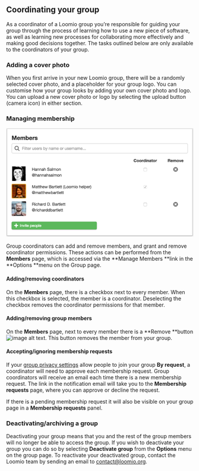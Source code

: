 ## Coordinating your group

As a coordinator of a Loomio group you’re responsible for guiding your group through the process of learning how to use a new piece of software, as well as learning new processes for collaborating more effectively and making good decisions together. The tasks outlined below are only available to the coordinators of your group.

### Adding a cover photo

When you first arrive in your new Loomio group, there will be a randomly selected cover photo, and a placeholder for your group logo. You can customise how your group looks by adding your own cover photo and logo. You can upload a new cover photo or logo by selecting the upload button (camera icon) in either section. 

### Managing membership

<img class="screenshot" alt="Managing membership page" src="members page.png" />

Group coordinators can add and remove members, and grant and remove coordinator permissions. These actions can be performed from the **Members** page, which is accessed via the **Manage Members **link in the **Options **menu on the Group page.

#### Adding/removing coordinators

On the **Members** page, there is a checkbox next to every member. When this checkbox is selected, the member is a coordinator. Deselecting the checkbox removes the coordinator permissions for that member. 

#### Adding/removing group members

On the **Members** page, next to every member there is a **Remove **button ![image alt text](image_0.png). This button removes the member from your group.

#### Accepting/ignoring membership requests

If your [group privacy settings](https://www.loomio.org/help#group-privacy) allow people to join your group **By request**, a coordinator will need to approve each membership request. Group coordinators will receive an email each time there is a new membership request. The link in the notification email will take you to the **Membership requests** page, where you can approve or decline the request.

If there is a pending membership request it will also be visible on your group page in a **Membership requests** panel.

### Deactivating/archiving a group

Deactivating your group means that you and the rest of the group members will no longer be able to access the group. If you wish to deactivate your group you can do so by selecting **Deactivate group** from the **Options** menu on the group page. To reactivate your deactivated group, contact the Loomio team by sending an email to [contact@loomio.org](mailto:contact@loomio.org).
